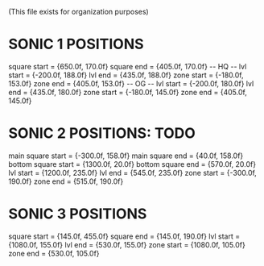 (This file exists for organization purposes)

# SONIC 1 POSITIONS

square start = {650.0f, 170.0f}
square end   = {405.0f, 170.0f}
-- HQ --
lvl start    = {-200.0f, 188.0f}
lvl end      = {435.0f, 188.0f}
zone start   = {-180.0f, 153.0f}
zone end     = {405.0f, 153.0f}
-- OG --
lvl start    = {-200.0f, 180.0f}
lvl end      = {435.0f, 180.0f}
zone start   = {-180.0f, 145.0f}
zone end     = {405.0f, 145.0f}

# SONIC 2 POSITIONS: TODO
main square start   = {-300.0f, 158.0f}
main square end     = {40.0f, 158.0f}
bottom square start = {1300.0f, 20.0f}
bottom square end   = {570.0f, 20.0f}
lvl start           = {1200.0f, 235.0f}
lvl end             = {545.0f, 235.0f}
zone start          = {-300.0f, 190.0f}
zone end            = {515.0f, 190.0f}

# SONIC 3 POSITIONS

square start = {145.0f, 455.0f}
square end   = {145.0f, 190.0f}
lvl start    = {1080.0f, 155.0f}
lvl end      = {530.0f, 155.0f}
zone start   = {1080.0f, 105.0f}
zone end     = {530.0f, 105.0f}